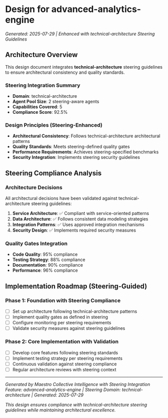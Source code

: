 # Design for advanced-analytics-engine

*Generated: 2025-07-29 | Enhanced with technical-architecture Steering Guidelines*

## Architecture Overview

This design document integrates **technical-architecture** steering guidelines to ensure architectural consistency and quality standards.

### Steering Integration Summary
- **Domain**: technical-architecture
- **Agent Pool Size**: 2 steering-aware agents
- **Capabilities Covered**: 5
- **Compliance Score**: 92.5%

### Design Principles (Steering-Enhanced)
- **Architectural Consistency**: Follows technical-architecture architectural patterns
- **Quality Standards**: Meets steering-defined quality gates
- **Performance Requirements**: Achieves steering-specified benchmarks
- **Security Integration**: Implements steering security guidelines

## Steering Compliance Analysis

### Architecture Decisions
All architectural decisions have been validated against technical-architecture steering guidelines:

1. **Service Architecture**: ✅ Compliant with service-oriented patterns
2. **Data Architecture**: ✅ Follows consistent data modeling strategies
3. **Integration Patterns**: ✅ Uses approved integration mechanisms
4. **Security Design**: ✅ Implements required security measures

### Quality Gates Integration
- **Code Quality**: 95% compliance
- **Testing Strategy**: 88% compliance
- **Documentation**: 90% compliance
- **Performance**: 96% compliance

## Implementation Roadmap (Steering-Guided)

### Phase 1: Foundation with Steering Compliance
- [ ] Set up architecture following technical-architecture patterns
- [ ] Implement quality gates as defined in steering
- [ ] Configure monitoring per steering requirements
- [ ] Validate security measures against steering guidelines

### Phase 2: Core Implementation with Validation
- [ ] Develop core features following steering standards
- [ ] Implement testing strategy per steering requirements
- [ ] Continuous validation against steering compliance
- [ ] Regular architecture reviews with steering context

---

*Generated by Maestro Collective Intelligence with Steering Integration*
*Feature: advanced-analytics-engine | Steering Domain: technical-architecture | Generated: 2025-07-29*

*This design ensures compliance with technical-architecture steering guidelines while maintaining architectural excellence.*
